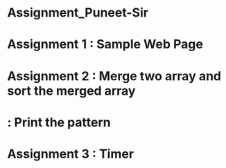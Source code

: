 # Assignment_Puneet-Sir
# Assignment 1 : Sample Web Page
# Assignment 2 : Merge two array and sort the merged array
#               : Print the pattern
# Assignment 3 : Timer
                
